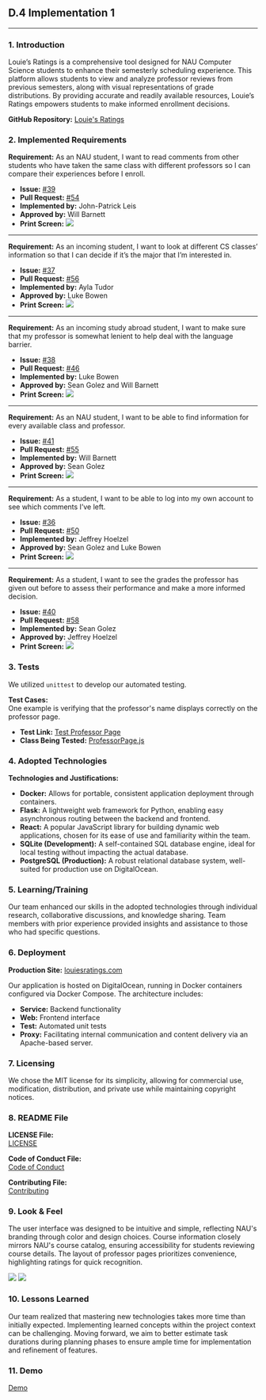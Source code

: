 ## **D.4 Implementation 1**

---

### **1. Introduction**

Louie’s Ratings is a comprehensive tool designed for NAU Computer Science students to enhance their semesterly scheduling experience. This platform allows students to view and analyze professor reviews from previous semesters, along with visual representations of grade distributions. By providing accurate and readily available resources, Louie’s Ratings empowers students to make informed enrollment decisions.

**GitHub Repository:** [Louie's Ratings](https://github.com/jeffreyHoelzel/LouiesRatings)

### **2. Implemented Requirements**

**Requirement:** As an NAU student, I want to read comments from other students who have taken the same class with different professors so I can compare their experiences before I enroll.  
- **Issue:** [#39](https://github.com/jeffreyHoelzel/LouiesRatings/issues/39)  
- **Pull Request:** [#54](https://github.com/jeffreyHoelzel/LouiesRatings/pull/54)  
- **Implemented by:** John-Patrick Leis  
- **Approved by:** Will Barnett  
- **Print Screen:** ![](./images/comments_demo.png)

---

**Requirement:** As an incoming student, I want to look at different CS classes’ information so that I can decide if it’s the major that I’m interested in.  
- **Issue:** [#37](https://github.com/jeffreyHoelzel/LouiesRatings/issues/37)  
- **Pull Request:** [#56](https://github.com/jeffreyHoelzel/LouiesRatings/pull/56)  
- **Implemented by:** Ayla Tudor  
- **Approved by:** Luke Bowen  
- **Print Screen:** ![](./images/class_page_demo.png)

---

**Requirement:** As an incoming study abroad student, I want to make sure that my professor is somewhat lenient to help deal with the language barrier.  
- **Issue:** [#38](https://github.com/jeffreyHoelzel/LouiesRatings/issues/38)  
- **Pull Request:** [#46](https://github.com/jeffreyHoelzel/LouiesRatings/pull/46)  
- **Implemented by:** Luke Bowen  
- **Approved by:** Sean Golez and Will Barnett  
- **Print Screen:** ![](./images/professor_page_demo.png)

---

**Requirement:** As an NAU student, I want to be able to find information for every available class and professor.  
- **Issue:** [#41](https://github.com/jeffreyHoelzel/LouiesRatings/issues/41)  
- **Pull Request:** [#55](https://github.com/jeffreyHoelzel/LouiesRatings/pull/55)  
- **Implemented by:** Will Barnett  
- **Approved by:** Sean Golez  
- **Print Screen:** ![](./images/search_demo.png)

---

**Requirement:** As a student, I want to be able to log into my own account to see which comments I’ve left.  
- **Issue:** [#36](https://github.com/jeffreyHoelzel/LouiesRatings/issues/36)  
- **Pull Request:** [#50](https://github.com/jeffreyHoelzel/LouiesRatings/pull/50)  
- **Implemented by:** Jeffrey Hoelzel  
- **Approved by:** Sean Golez and Luke Bowen  
- **Print Screen:** ![](./images/login_demo.png)

---

**Requirement:** As a student, I want to see the grades the professor has given out before to assess their performance and make a more informed decision.  
- **Issue:** [#40](https://github.com/jeffreyHoelzel/LouiesRatings/issues/40)  
- **Pull Request:** [#58](https://github.com/jeffreyHoelzel/LouiesRatings/pull/58)  
- **Implemented by:** Sean Golez  
- **Approved by:** Jeffrey Hoelzel  
- **Print Screen:** ![](./images/grade_distribution_demo.png)

### **3. Tests**

We utilized `unittest` to develop our automated testing.  

**Test Cases:**  
One example is verifying that the professor's name displays correctly on the professor page.  
- **Test Link:** [Test Professor Page](https://github.com/jeffreyHoelzel/LouiesRatings/blob/main/unittest/test.py)  
- **Class Being Tested:** [ProfessorPage.js](https://github.com/jeffreyHoelzel/LouiesRatings/blob/main/web/src/components/ProfessorPage.js)

### **4. Adopted Technologies**

**Technologies and Justifications:**

- **Docker:** Allows for portable, consistent application deployment through containers.
- **Flask:** A lightweight web framework for Python, enabling easy asynchronous routing between the backend and frontend.
- **React:** A popular JavaScript library for building dynamic web applications, chosen for its ease of use and familiarity within the team.
- **SQLite (Development):** A self-contained SQL database engine, ideal for local testing without impacting the actual database.
- **PostgreSQL (Production):** A robust relational database system, well-suited for production use on DigitalOcean.

### **5. Learning/Training**

Our team enhanced our skills in the adopted technologies through individual research, collaborative discussions, and knowledge sharing. Team members with prior experience provided insights and assistance to those who had specific questions.

### **6. Deployment**

**Production Site:** [louiesratings.com](http://louiesratings.com)

Our application is hosted on DigitalOcean, running in Docker containers configured via Docker Compose. The architecture includes:
- **Service:** Backend functionality
- **Web:** Frontend interface
- **Test:** Automated unit tests
- **Proxy:** Facilitating internal communication and content delivery via an Apache-based server.

### **7. Licensing**

We chose the MIT license for its simplicity, allowing for commercial use, modification, distribution, and private use while maintaining copyright notices.

### **8. README File**

**LICENSE File:**  
[LICENSE](https://github.com/jeffreyHoelzel/LouiesRatings/blob/main/LICENSE)

**Code of Conduct File:**  
[Code of Conduct](https://github.com/jeffreyHoelzel/LouiesRatings/blob/main/CODE_OF_CONDUCT.md)

**Contributing File:**  
[Contributing](https://github.com/jeffreyHoelzel/LouiesRatings/blob/main/CONTRIBUTING.MD)

### **9. Look & Feel**

The user interface was designed to be intuitive and simple, reflecting NAU's branding through color and design choices. Course information closely mirrors NAU's course catalog, ensuring accessibility for students reviewing course details. The layout of professor pages prioritizes convenience, highlighting ratings for quick recognition.

![](./images/header_demo.png) 
![](./images/professor_page_demo2.png)

### **10. Lessons Learned**

Our team realized that mastering new technologies takes more time than initially expected. Implementing learned concepts within the project context can be challenging. Moving forward, we aim to better estimate task durations during planning phases to ensure ample time for implementation and refinement of features.

### **11. Demo**
[Demo](https://nau.zoom.us/rec/share/t-7th-INeweUdweJ3QM-wvLx394eynzfEfFfY9Q-36QRCIaUtNVfPB2TOBdMtQ3J.sI0OVjcj_Eah83lQ?startTime=1730098365000)